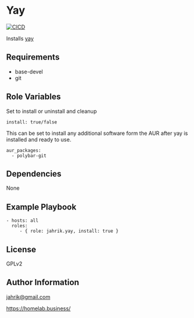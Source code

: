 # Yay

[![CICD](https://github.com/jahrik/ansilbe-yay/actions/workflows/cicd.yml/badge.svg)](https://github.com/jahrik/ansilbe-yay/actions/workflows/cicd.yml)

Installs [yay](https://github.com/Jguer/yay)

## Requirements

- base-devel
- git

## Role Variables

Set to install or uninstall and cleanup

    install: true/false

This can be set to install any additional software form the AUR after yay is installed and ready to use.

    aur_packages:
      - polybar-git

## Dependencies

None

## Example Playbook

    - hosts: all
      roles:
         - { role: jahrik.yay, install: true }

## License

GPLv2

## Author Information

jahrik@gmail.com

https://homelab.business/
